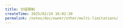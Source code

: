 ```yaml
---
title: 分组限制
createTime: 2025/02/24 16:02:30
permalink: /notes/doc/owner/other/multi-limitations/
---
```

